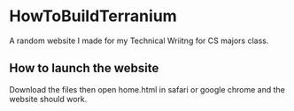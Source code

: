 # HowToBuildTerranium
A random website I made for my Technical Wriitng for CS majors class. 

## How to launch the website
Download the files then open home.html in safari or google chrome and the website should work. 
